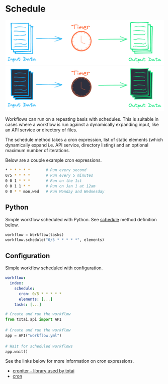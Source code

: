 # Schedule

![schedule](../images/schedule.png#only-light)
![schedule](../images/schedule-dark.png#only-dark)

Workflows can run on a repeating basis with schedules. This is suitable in cases where a workflow is run against a dynamically expanding input, like an API service or directory of files. 

The schedule method takes a cron expression, list of static elements (which dynamically expand i.e. API service, directory listing) and an optional maximum number of iterations.

Below are a couple example cron expressions.

```bash
* * * * * *       # Run every second
0/5 * * * *       # Run every 5 minutes
0 0 1 * * *       # Run on the 1st
0 0 1 1 * *       # Run on Jan 1 at 12am
0 0 * * mon,wed   # Run Monday and Wednesday
```

## Python
Simple workflow scheduled with Python. See [schedule](../#txtai.workflow.base.Workflow.schedule) method definition below.

```python
workflow = Workflow(tasks)
workflow.schedule("0/5 * * * * *", elements)
```

## Configuration 
Simple workflow scheduled with configuration.

```yaml
workflow:
  index:
    schedule:
      cron: 0/5 * * * * * 
      elements: [...]
    tasks: [...]
```

```python
# Create and run the workflow
from txtai.api import API

# Create and run the workflow
app = API("workflow.yml")

# Wait for scheduled workflows
app.wait()
```

See the links below for more information on cron expressions.

- [croniter - library used by txtai](https://github.com/kiorky/croniter)
- [cron](https://en.wikipedia.org/wiki/Cron)

